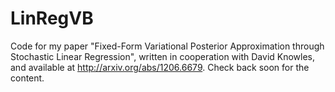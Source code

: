 LinRegVB
========

Code for my paper "Fixed-Form Variational Posterior Approximation through Stochastic Linear Regression", written in cooperation with David Knowles, and available at http://arxiv.org/abs/1206.6679.
Check back soon for the content.
